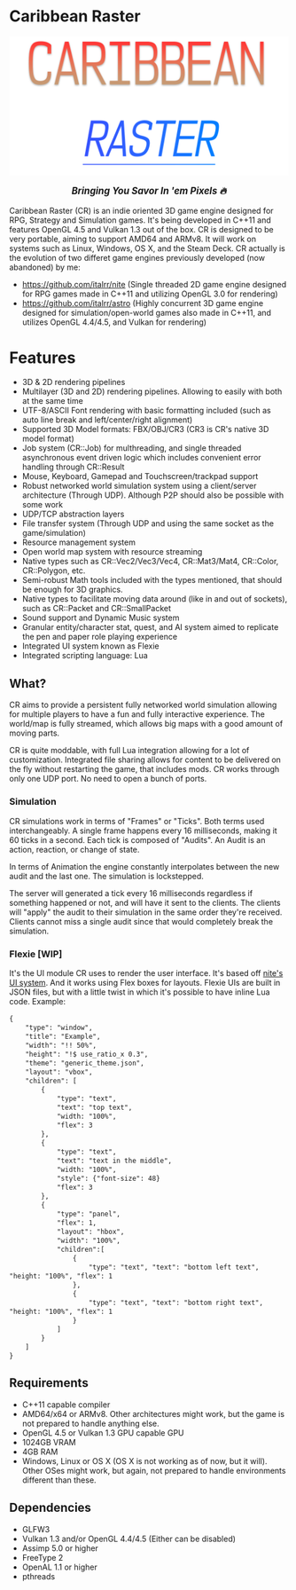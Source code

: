 # Caribbean Raster

[<img src="./docs/images/cr_logo.png" style="display: block; margin: 0 auto" />](./link/to/sql/file)

<p style="text-align: center; font-weight:bold; font-style: italic; font-size: 1.2em">Bringing You Savor In 'em Pixels 🔥</p>

Caribbean Raster (CR) is an indie oriented 3D game engine designed for RPG, Strategy and Simulation games. It's being developed in C++11 and features OpenGL 4.5 and Vulkan 1.3 out of the box. CR is designed to be very portable, aiming to support AMD64 and ARMv8. It will work on systems such as Linux, Windows, OS X, and the Steam Deck.
CR actually is the evolution of two differet game engines previously developed (now abandoned) by me:

- https://github.com/italrr/nite (Single threaded 2D game engine designed for RPG games made in C++11 and utilizing OpenGL 3.0 for rendering)
- https://github.com/italrr/astro (Highly concurrent 3D game engine designed for simulation/open-world games also made in C++11, and utilizes OpenGL 4.4/4.5, and Vulkan for rendering)

# Features
- 3D & 2D rendering pipelines
- Multilayer (3D and 2D) rendering pipelines. Allowing to easily with both at the same time
- UTF-8/ASCII Font rendering with basic formatting included (such as auto line break and left/center/right alignment)
- Supported 3D Model formats: FBX/OBJ/CR3 (CR3 is CR's native 3D model format)
- Job system (CR::Job) for multhreading, and single threaded asynchronous event driven logic which includes convenient error handling through CR::Result
- Mouse, Keyboard, Gamepad and Touchscreen/trackpad support
- Robust networked world simulation system using a client/server architecture (Through UDP). Although P2P should also be possible with some work
- UDP/TCP abstraction layers
- File transfer system (Through UDP and using the same socket as the game/simulation)
- Resource management system
- Open world map system with resource streaming 
- Native types such as CR::Vec2/Vec3/Vec4, CR::Mat3/Mat4, CR::Color, CR::Polygon, etc. 
- Semi-robust Math tools included with the types mentioned, that should be enough for 3D graphics.
- Native types to facilitate moving data around (like in and out of sockets), such as CR::Packet and CR::SmallPacket
- Sound support and Dynamic Music system
- Granular entity/character stat, quest, and AI system aimed to replicate the pen and paper role playing experience
- Integrated UI system known as Flexie
- Integrated scripting language: Lua

## What?

CR aims to provide a persistent fully networked world simulation allowing for multiple players to have a fun and fully interactive experience. The world/map is fully streamed, which allows big maps with a good amount of moving parts. 

CR is quite moddable, with full Lua integration allowing for a lot of customization. Integrated file sharing allows for content to be delivered on the fly without restarting the game, that includes mods. CR works through only one UDP port. No need to open a bunch of ports.

###  Simulation

CR simulations work in terms of "Frames" or "Ticks". Both terms used interchangeably. A single frame happens every 16 milliseconds, making it 60 ticks in a second. Each tick is composed of "Audits". An Audit is an action, reaction, or change of state.

In terms of Animation the engine constantly interpolates between the new audit and the last one. The simulation is lockstepped.

The server will generated a tick every 16 milliseconds regardless if something happened or not, and will have it sent to the clients. The clients will "apply" the audit to their simulation in the same order they're received. Clients cannot miss a single audit since that would completely break the simulation.

### Flexie [WIP]

It's the UI module CR uses to render the user interface. It's based off [nite's UI system](https://github.com/italrr/nite/tree/master/src/Engine/UI). And it works using Flex boxes for layouts. Flexie UIs are built in JSON files, but with a little twist in which it's possible to have inline Lua code.
Example:
```
{
    "type": "window",
    "title": "Example",
    "width": "!! 50%",
    "height": "!$ use_ratio_x 0.3",
    "theme": "generic_theme.json",
    "layout": "vbox",
    "children": [
        {
            "type": "text",
            "text": "top text",
            "width: "100%",
            "flex": 3
        },
        {
            "type": "text",
            "text": "text in the middle",
            "width: "100%",
            "style": {"font-size": 48}
            "flex": 3
        },        
        {
            "type": "panel",
            "flex": 1,
            "layout": "hbox",
            "width": "100%",
            "children":[
                {
                    "type": "text", "text": "bottom left text", "height: "100%", "flex": 1                    
                },
                {
                    "type": "text", "text": "bottom right text", "height: "100%", "flex": 1                    
                }                
            ]                
        }
    ]
}
```

## Requirements

- C++11 capable compiler
- AMD64/x64 or ARMv8. Other architectures might work, but the game is not prepared to handle anything else.
- OpenGL 4.5 or Vulkan 1.3 GPU capable GPU
- 1024GB VRAM
- 4GB RAM
- Windows, Linux or OS X (OS X is not working as of now, but it will). Other OSes might work, but again, not prepared to handle environments different than these.

## Dependencies

- GLFW3
- Vulkan 1.3 and/or OpenGL 4.4/4.5 (Either can be disabled)
- Assimp 5.0 or higher
- FreeType 2
- OpenAL 1.1 or higher
- pthreads 
